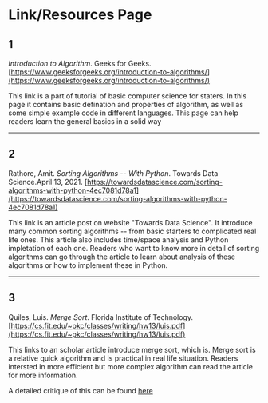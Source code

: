 # Link/Resources Page

## 1
*Introduction to Algorithm*. Geeks for Geeks. [https://www.geeksforgeeks.org/introduction-to-algorithms/](https://www.geeksforgeeks.org/introduction-to-algorithms/)

This link is a part of tutorial of basic computer science for staters. In this page it contains basic defination and properties of algorithm, as well as some simple example code in different languages. This page can help readers learn the general basics in a solid way

---
## 2
Rathore, Amit. *Sorting Algorithms -- With Python*. Towards Data Science.April 13, 2021. [https://towardsdatascience.com/sorting-algorithms-with-python-4ec7081d78a1](https://towardsdatascience.com/sorting-algorithms-with-python-4ec7081d78a1)

This link is an article post on website "Towards Data Science". It introduce many common sorting algorithms -- from basic starters to complicated real life ones. This article also includes time/space analysis and Python impletation of each one. Readers who want to know more in detail of sorting algorithms can go through the article to learn about analysis of these algorithms or how to implement these in Python.

---
## 3
Quiles, Luis. *Merge Sort*. Florida Institute of Technology. [https://cs.fit.edu/~pkc/classes/writing/hw13/luis.pdf](https://cs.fit.edu/~pkc/classes/writing/hw13/luis.pdf)

This links to an scholar article introduce merge sort, which is. Merge sort is a relative quick algorithm and is practical in real life situation. Readers intersted in more efficient but more complex algorithm can read the article for more information.

A detailed critique of this can be found [here](https://excalibur021.github.io/CAT125R/Critique)